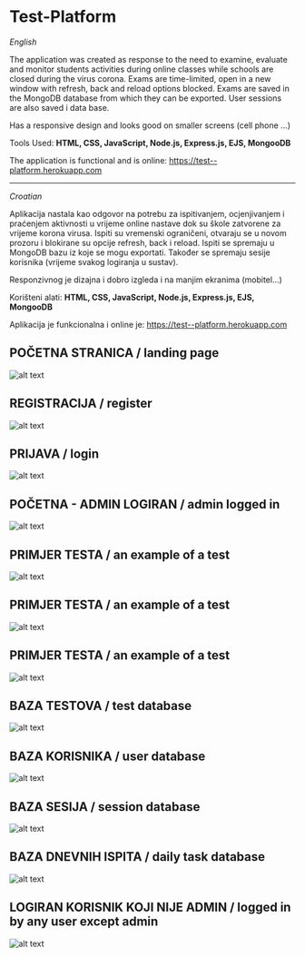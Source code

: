 # Test-Platform

_English_

The application was created as response to the need to examine, evaluate and monitor students activities during online classes while schools are closed during the virus corona. Exams are time-limited, open in a new window with refresh, back and reload options blocked. Exams are saved in the MongoDB database from which they can be exported. User sessions are also saved i data base.

Has a responsive design and looks good on smaller screens (cell phone ...)

Tools Used: **HTML, CSS, JavaScript, Node.js, Express.js, EJS, MongooDB**

The application is functional and is online: https://test--platform.herokuapp.com

****************************************

_Croatian_

Aplikacija nastala kao odgovor na potrebu za ispitivanjem, ocjenjivanjem i praćenjem aktivnosti u vrijeme online nastave dok su škole zatvorene za vrijeme korona virusa. Ispiti su vremenski ograničeni, otvaraju se u novom prozoru i blokirane su opcije refresh, back i reload. Ispiti se spremaju u MongoDB bazu iz koje se mogu exportati. Također se spremaju sesije korisnika (vrijeme svakog logiranja u sustav). 

Responzivnog je dizajna i dobro izgleda i na manjim ekranima (mobitel...)

Korišteni alati: **HTML, CSS, JavaScript, Node.js, Express.js, EJS, MongooDB**

Aplikacija je funkcionalna i online je: https://test--platform.herokuapp.com

## POČETNA STRANICA / landing page

![alt text](https://github.com/suncica-negra/Test-Platform/blob/master/public/test1.png)

## REGISTRACIJA / register

![alt text](https://github.com/suncica-negra/Test-Platform/blob/master/public/test2.png)

## PRIJAVA / login

![alt text](https://github.com/suncica-negra/Test-Platform/blob/master/public/test3.png)

## POČETNA - ADMIN LOGIRAN / admin logged in

![alt text](https://github.com/suncica-negra/Test-Platform/blob/master/public/test4.png)

## PRIMJER TESTA / an example of a test

![alt text](https://github.com/suncica-negra/Test-Platform/blob/master/public/test5.png)

## PRIMJER TESTA / an example of a test

![alt text](https://github.com/suncica-negra/Test-Platform/blob/master/public/test6.png)

## PRIMJER TESTA / an example of a test

![alt text](https://github.com/suncica-negra/Test-Platform/blob/master/public/test7.png)

## BAZA TESTOVA / test database

![alt text](https://github.com/suncica-negra/Test-Platform/blob/master/public/test8.png)

## BAZA KORISNIKA / user database

![alt text](https://github.com/suncica-negra/Test-Platform/blob/master/public/test9.png)

## BAZA SESIJA / session database

![alt text](https://github.com/suncica-negra/Test-Platform/blob/master/public/test10.png)

## BAZA DNEVNIH ISPITA / daily task database

![alt text](https://github.com/suncica-negra/Test-Platform/blob/master/public/test11.png)

## LOGIRAN KORISNIK KOJI NIJE ADMIN / logged in by any user except admin

![alt text](https://github.com/suncica-negra/Test-Platform/blob/master/public/test12.png)
